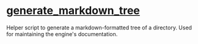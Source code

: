 # [generate_markdown_tree](generate_markdown_tree.py)

Helper script to generate a markdown-formatted tree of a directory. Used for maintaining the engine's documentation.

